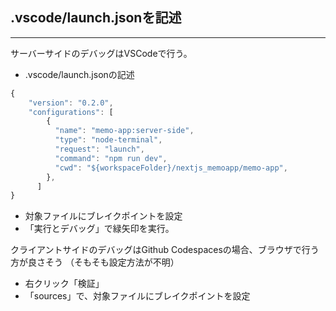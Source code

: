 ## .vscode/launch.jsonを記述
---

サーバーサイドのデバッグはVSCodeで行う。
- .vscode/launch.jsonの記述
```js
{
    "version": "0.2.0",
    "configurations": [
        {
          "name": "memo-app:server-side",
          "type": "node-terminal",
          "request": "launch",
          "command": "npm run dev",
          "cwd": "${workspaceFolder}/nextjs_memoapp/memo-app",
        },
      ]
}
```
- 対象ファイルにブレイクポイントを設定
- 「実行とデバッグ」で緑矢印を実行。
 
クライアントサイドのデバッグはGithub Codespacesの場合、ブラウザで行う方が良さそう 
（そもそも設定方法が不明）
- 右クリック「検証」
- 「sources」で、対象ファイルにブレイクポイントを設定